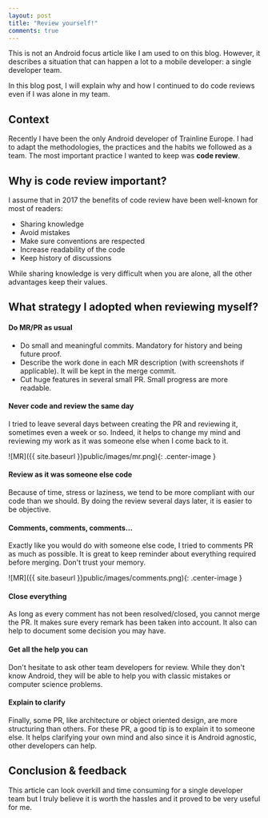 ```yaml
---
layout: post
title: "Review yourself!"
comments: true
---
```


This is not an Android focus article like I am used to on this blog. However, it describes a situation that can happen a lot to a mobile developer: a single developer team.

In this blog post, I will explain why and how I continued to do code reviews even if I was alone in my team.

<!-- more -->

## Context

Recently I have been the only Android developer of Trainline Europe. I had to adapt the methodologies, the practices and the habits we followed as a team. The most important practice I wanted to keep was **code review**.

## Why is code review important?

I assume that in 2017 the benefits of code review have been well-known for most of readers:

- Sharing knowledge
- Avoid mistakes
- Make sure conventions are respected
- Increase readability of the code
- Keep history of discussions

While sharing knowledge is very difficult when you are alone, all the other advantages keep their values.

## What strategy I adopted when reviewing myself?

#### Do MR/PR as usual

- Do small and meaningful commits. Mandatory for history and being future proof.
- Describe the work done in each MR description (with screenshots if applicable). It will be kept in the merge commit.
- Cut huge features in several small PR. Small progress are more readable.

#### Never code and review the same day

I tried to leave several days between creating the PR and reviewing it, sometimes even a week or so. Indeed, it helps to change my mind and reviewing my work as it was someone else when I come back to it.

![MR]({{ site.baseurl }}public/images/mr.png){: .center-image }


#### Review as it was someone else code

Because of time, stress or laziness, we tend to be more compliant with our code than we should. By doing the review several days later, it is easier to be objective.

#### Comments, comments, comments…
Exactly like you would do with someone else code, I tried to comments PR as much as possible. It is great to keep reminder about everything required before merging. Don't trust your memory.

![MR]({{ site.baseurl }}public/images/comments.png){: .center-image }

#### Close everything

As long as every comment has not been resolved/closed, you cannot merge the PR. It makes sure every remark has been taken into account. It also can help to document some decision you may have.

#### Get all the help you can

Don't hesitate to ask other team developers for review. While they don't know Android, they will be able to help you with classic mistakes or computer science problems.

#### Explain to clarify

Finally, some PR, like architecture or object oriented design, are more structuring than others. For these PR, a good tip is to explain it to someone else. It helps clarifying your own mind and also since it is Android agnostic, other developers can help.

## Conclusion & feedback

This article can look overkill and time consuming for a single developer team but I truly believe it is worth the hassles and it proved to be very useful for me.
